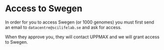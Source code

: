 # Access to Swegen

In order for you to access Swegen (or 1000 genomes)
you must first send an email to `datacentre@scilifelab.se` and ask for access.

When they approve you, they will contact UPPMAX and we will grant access to Swegen.

